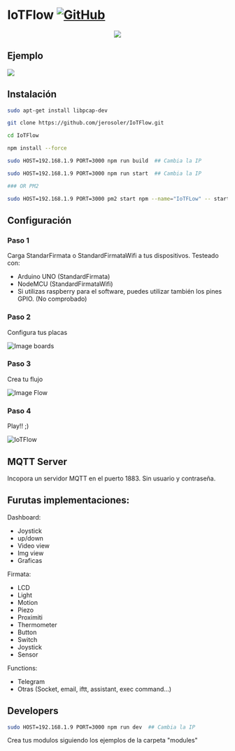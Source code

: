 # IoTFlow [![GitHub](https://img.shields.io/github/license/mashape/apistatus.svg)](https://github.com/neonious/lowjs/blob/master/LICENSE)
<p align="center">
  <img src="https://github.com/jerosoler/IoTFlow/blob/master/static/logo.png">
</p>

## Ejemplo
[![](http://img.youtube.com/vi/U8ZKvRl_Wt8/0.jpg)](http://www.youtube.com/watch?v=U8ZKvRl_Wt8 "IoTFlow - Ejemplo led")

## Instalación


``` bash
sudo apt-get install libpcap-dev

git clone https://github.com/jerosoler/IoTFlow.git

cd IoTFlow

npm install --force

sudo HOST=192.168.1.9 PORT=3000 npm run build  ## Cambia la IP

sudo HOST=192.168.1.9 PORT=3000 npm run start  ## Cambia la IP

### OR PM2

sudo HOST=192.168.1.9 PORT=3000 pm2 start npm --name="IoTFLow" -- start

```

## Configuración
### Paso 1
Carga StandarFirmata o StandardFirmataWifi a tus dispositivos.
Testeado con:
* Arduino UNO (StandardFirmata)
* NodeMCU (StandardFirmataWifi)
* Si utilizas raspberry para el software, puedes utilizar también los pines GPIO. (No comprobado)

### Paso 2
Configura tus placas

![Image boards](https://github.com/jerosoler/IoTFlow/blob/master/docs/boards.png)

### Paso 3
Crea tu flujo

![Image Flow](https://github.com/jerosoler/IoTFlow/blob/master/docs/flow.png)

### Paso 4
Play!! ;)

![IoTFlow](https://github.com/jerosoler/IoTFlow/blob/master/docs/IoTFlow.png)

## MQTT Server
Incopora un servidor MQTT en el puerto 1883. Sin usuario y contraseña.

## Furutas implementaciones:
Dashboard: 
* Joystick
* up/down
* Video view
* Img view
* Graficas

Firmata:
* LCD
* Light
* Motion
* Piezo
* Proximiti
* Thermometer
* Button
* Switch
* Joystick
* Sensor

Functions:
* Telegram
* Otras (Socket, email, iftt, assistant, exec command...)


## Developers 
``` bash
sudo HOST=192.168.1.9 PORT=3000 npm run dev  ## Cambia la IP
```

Crea tus modulos siguiendo los ejemplos de la carpeta "modules"
